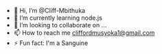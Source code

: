 - 👋 Hi, I’m @Cliff-Mbithuka
- 🌱 I’m currently learning node.js
- 💞️ I’m looking to collaborate on ...
- 📫 How to reach me cliffordmusyoka1@gmail.com
- ⚡ Fun fact: I'm a Sanguine

<!---
Cliff-Mbithuka/Cliff-Mbithuka is a ✨ special ✨ repository because its `README.md` (this file) appears on your GitHub profile.
You can click the Preview link to take a look at your changes.
--->
